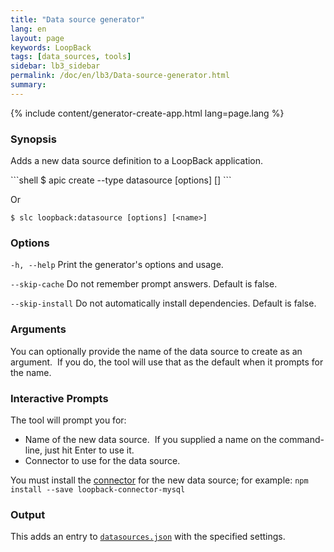 ```yaml
---
title: "Data source generator"
lang: en
layout: page
keywords: LoopBack
tags: [data_sources, tools]
sidebar: lb3_sidebar
permalink: /doc/en/lb3/Data-source-generator.html
summary:
---
```


{% include content/generator-create-app.html lang=page.lang %}

### Synopsis

Adds a new data source definition to a LoopBack application.

<div id="lb3apic" class="sl-hidden" markdown="1">
```shell
$ apic create --type datasource [options] [<name>]
```

Or
</div>

```shell
$ slc loopback:datasource [options] [<name>]
```

### Options

`-h, --help`
Print the generator's options and usage.

`--skip-cache`
Do not remember prompt answers. Default is false.

`--skip-install`
Do not automatically install dependencies. Default is false.

### Arguments

You can optionally provide the name of the data source to create as an argument.  If you do, the tool will use that as the default when it prompts for the name.

### Interactive Prompts

The tool will prompt you for:

* Name of the new data source.  If you supplied a name on the command-line, just hit Enter to use it.
* Connector to use for the data source.


You must install the [connector](Connecting-models-to-data-sources.html) for the new data source; for example: `npm install --save loopback-connector-mysql`


### Output

This adds an entry to [`datasources.json`](datasources.json.html) with the specified settings.
